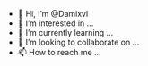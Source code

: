 - 👋 Hi, I’m @Damixvi
- 👀 I’m interested in ...
- 🌱 I’m currently learning ...
- 💞️ I’m looking to collaborate on ...
- 📫 How to reach me ...

<!---
Damixvi/Damixvi is a ✨ special ✨ repository because its `README.md` (this file) appears on your GitHub profile.
You can click the Preview link to take a look at your changes.
--->
